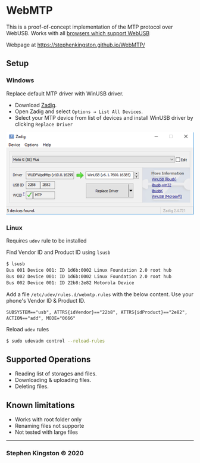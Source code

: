 # WebMTP
This is a proof-of-concept implementation of the MTP protocol over WebUSB. Works with all [browsers which support WebUSB](https://developer.mozilla.org/en-US/docs/Web/API/USB)

Webpage at https://stephenkingston.github.io/WebMTP/

## Setup

### Windows

Replace default MTP driver with WinUSB driver.

- Download [Zadig](https://zadig.akeo.ie/).
- Open Zadig and select `Options → List All Devices`.
- Select your MTP device from list of devices and install WinUSB driver by clicking `Replace Driver`

![](media/install_winusb_driver.png)

### Linux

Requires `udev` rule to be installed

Find Vendor ID and Product ID using `lsusb`

```bash
$ lsusb
Bus 001 Device 001: ID 1d6b:0002 Linux Foundation 2.0 root hub
Bus 002 Device 001: ID 1d6b:0002 Linux Foundation 2.0 root hub
Bus 002 Device 001: ID 22b8:2e82 Motorola Device
```
Add a file `/etc/udev/rules.d/webmtp.rules` with the below content. Use your phone's Vendor ID & Product ID.
```
SUBSYSTEM=="usb", ATTRS{idVendor}=="22b8", ATTRS{idProduct}=="2e82", ACTION=="add", MODE="0666"
```
Reload `udev` rules
```bash
$ sudo udevadm control --reload-rules
```
## Supported Operations
- Reading list of storages and files.
- Downloading & uploading files.
- Deleting files.

## Known limitations
- Works with root folder only
- Renaming files not supporte
- Not tested with large files

___
### Stephen Kingston © 2020 
